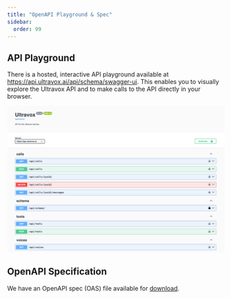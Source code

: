 ```yaml
---
title: "OpenAPI Playground & Spec"
sidebar:
  order: 99
---
```

## API Playground
There is a hosted, interactive API playground available at https://api.ultravox.ai/api/schema/swagger-ui. This enables you to visually explore the Ultravox API and to make calls to the API directly in your browser.

[![Ultravox OpenAPI Playground](../../../assets/apiplayground.png)](https://api.ultravox.ai/api/schema/swagger-ui)

## OpenAPI Specification
We have an OpenAPI spec (OAS) file available for [download](https://api.ultravox.ai/api/schema/).
